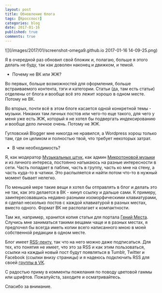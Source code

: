 ```yaml
---
layout: post
title: Обновление блога
tags: [Кросспост]
categories: blog
date: 2017-01-16
published: true
comments: true
---
```

![](/images/2017/01/screenshot-omega9.github.io 2017-01-16 14-09-25.png)

Я в очередной раз обновил свой бложик и, полагаю, больше я этого делать не буду, так как доволен наконец и движком, и темой.

- Почему не ВК или ЖЖ?

Во первых, больше возможностей для оформления, больше встраиваемого контента, тэги и категории. Статьи (да, там есть статьи) отделены от блога и вообще всё это лежит хорошо в одном месте. Потому не ВК.

Во вторых, почти всё в этом блоге касается одной конкретной темы - музыки. Никаких там личных постов или чего-то еще такого, для чего у меня уже есть ЖЖ, который я не хотел бы подвергать индексированию и вообще дело личное очень. Потому не ЖЖ.

Гугловский Blogger мне никогда не нравился, а Wordpress хорош только там, где он целиком и полностью твой, что требует некоторых затрат.

- В чем необходимость?

Я, как модератор [Музыкальных штук](https://vk.com/musicshtooki), как админ [Микротоновой музыки](https://vk.com/xenharmony) и из личного интереса, постоянно натыкаюсь на разные интересности в сети. Часть попадает в паблик, часть в группу, часть ко мне на стену, а часть куда-то в чатики. Это распыляется и найти потом что-то в нужный момент бывает нелегко.

По меньшей мере такие вещи я хотел бы отправлять в блог и делать это не так, как это делается в ВК - кинул ссылку и дальше сами. К примеру, заинтересовавшись недавно разными изоморфическими клавиатурами, я сделал несколько постов с каждой клавиатурой в разных местах, вместо одного. Формат ВК не располагает к компактности.

Там же, например, хранится копия статьи для портала [Гений Места](http://geniusloci.io). Случись мне заниматься такими вещами чаще и в разных местах, я предпочел бы всегда иметь копии всего написанного мною в моей собственной редакции в одном месте.

Блог имеет [RSS-ленту](https://ru.wikipedia.org/wiki/RSS), так что на него можно даже подписаться.
Для тех, кто понятия не имеет, что это за RSS и как этим пользоваться, ссылки на каждый новый пост будут появляться в Tumblr, Twitter и Facebook (ссылки внизу страницы) и я надеюсь подключить RSS для своей [группы в VK](https://vk.com/omega9_music).
 
С радостью приму в комменты пожелания по поводу цветовой гаммы или шрифтов.
Пожалуйста, заходите и осматривайтесь.

Спасибо за внимание.
